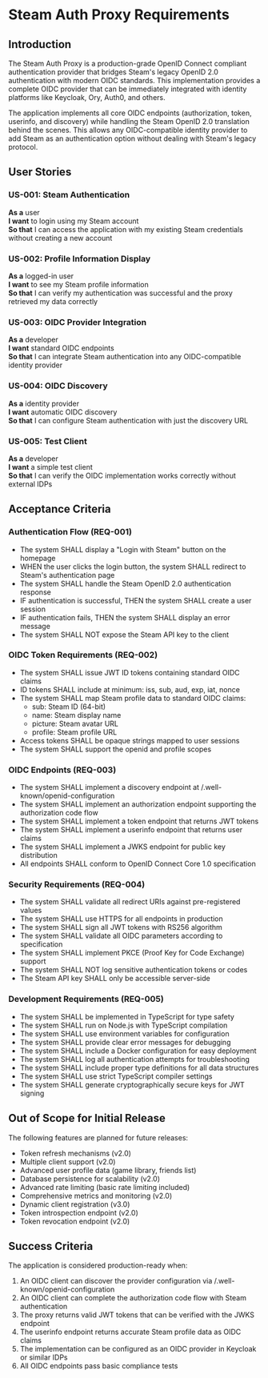 # Steam Auth Proxy Requirements

## Introduction

The Steam Auth Proxy is a production-grade OpenID Connect compliant authentication provider that bridges Steam's legacy OpenID 2.0 authentication with modern OIDC standards. This implementation provides a complete OIDC provider that can be immediately integrated with identity platforms like Keycloak, Ory, Auth0, and others.

The application implements all core OIDC endpoints (authorization, token, userinfo, and discovery) while handling the Steam OpenID 2.0 translation behind the scenes. This allows any OIDC-compatible identity provider to add Steam as an authentication option without dealing with Steam's legacy protocol.

## User Stories

### US-001: Steam Authentication
**As a** user  
**I want** to login using my Steam account  
**So that** I can access the application with my existing Steam credentials without creating a new account

### US-002: Profile Information Display
**As a** logged-in user  
**I want** to see my Steam profile information  
**So that** I can verify my authentication was successful and the proxy retrieved my data correctly

### US-003: OIDC Provider Integration
**As a** developer  
**I want** standard OIDC endpoints  
**So that** I can integrate Steam authentication into any OIDC-compatible identity provider

### US-004: OIDC Discovery
**As a** identity provider  
**I want** automatic OIDC discovery  
**So that** I can configure Steam authentication with just the discovery URL

### US-005: Test Client
**As a** developer  
**I want** a simple test client  
**So that** I can verify the OIDC implementation works correctly without external IDPs

## Acceptance Criteria

### Authentication Flow (REQ-001)
- The system SHALL display a "Login with Steam" button on the homepage
- WHEN the user clicks the login button, the system SHALL redirect to Steam's authentication page
- The system SHALL handle the Steam OpenID 2.0 authentication response
- IF authentication is successful, THEN the system SHALL create a user session
- IF authentication fails, THEN the system SHALL display an error message
- The system SHALL NOT expose the Steam API key to the client

### OIDC Token Requirements (REQ-002)
- The system SHALL issue JWT ID tokens containing standard OIDC claims
- ID tokens SHALL include at minimum: iss, sub, aud, exp, iat, nonce
- The system SHALL map Steam profile data to standard OIDC claims:
  - sub: Steam ID (64-bit)
  - name: Steam display name
  - picture: Steam avatar URL
  - profile: Steam profile URL
- Access tokens SHALL be opaque strings mapped to user sessions
- The system SHALL support the openid and profile scopes

### OIDC Endpoints (REQ-003)
- The system SHALL implement a discovery endpoint at /.well-known/openid-configuration
- The system SHALL implement an authorization endpoint supporting the authorization code flow
- The system SHALL implement a token endpoint that returns JWT tokens
- The system SHALL implement a userinfo endpoint that returns user claims
- The system SHALL implement a JWKS endpoint for public key distribution
- All endpoints SHALL conform to OpenID Connect Core 1.0 specification

### Security Requirements (REQ-004)
- The system SHALL validate all redirect URIs against pre-registered values
- The system SHALL use HTTPS for all endpoints in production
- The system SHALL sign all JWT tokens with RS256 algorithm
- The system SHALL validate all OIDC parameters according to specification
- The system SHALL implement PKCE (Proof Key for Code Exchange) support
- The system SHALL NOT log sensitive authentication tokens or codes
- The Steam API key SHALL only be accessible server-side

### Development Requirements (REQ-005)
- The system SHALL be implemented in TypeScript for type safety
- The system SHALL run on Node.js with TypeScript compilation
- The system SHALL use environment variables for configuration
- The system SHALL provide clear error messages for debugging
- The system SHALL include a Docker configuration for easy deployment
- The system SHALL log all authentication attempts for troubleshooting
- The system SHALL include proper type definitions for all data structures
- The system SHALL use strict TypeScript compiler settings
- The system SHALL generate cryptographically secure keys for JWT signing

## Out of Scope for Initial Release

The following features are planned for future releases:
- Token refresh mechanisms (v2.0)
- Multiple client support (v2.0)
- Advanced user profile data (game library, friends list)
- Database persistence for scalability (v2.0)
- Advanced rate limiting (basic rate limiting included)
- Comprehensive metrics and monitoring (v2.0)
- Dynamic client registration (v3.0)
- Token introspection endpoint (v2.0)
- Token revocation endpoint (v2.0)

## Success Criteria

The application is considered production-ready when:
1. An OIDC client can discover the provider configuration via /.well-known/openid-configuration
2. An OIDC client can complete the authorization code flow with Steam authentication
3. The proxy returns valid JWT tokens that can be verified with the JWKS endpoint
4. The userinfo endpoint returns accurate Steam profile data as OIDC claims
5. The implementation can be configured as an OIDC provider in Keycloak or similar IDPs
6. All OIDC endpoints pass basic compliance tests
